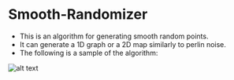 # Smooth-Randomizer
* This is an algorithm for generating smooth random points.
* It can generate a 1D graph or a 2D map similarly to perlin noise.
* The following is a sample of the algorithm:

![alt text](https://github.com/longchickenlegs/Smooth-Randomizer/blob/master/2D_noise.png)
